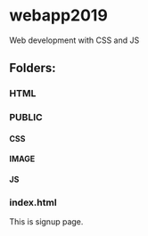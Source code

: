 # webapp2019
Web development with CSS and JS

## Folders:
### HTML
### PUBLIC
#### CSS
#### IMAGE
#### JS
### index.html
This is signup page.

